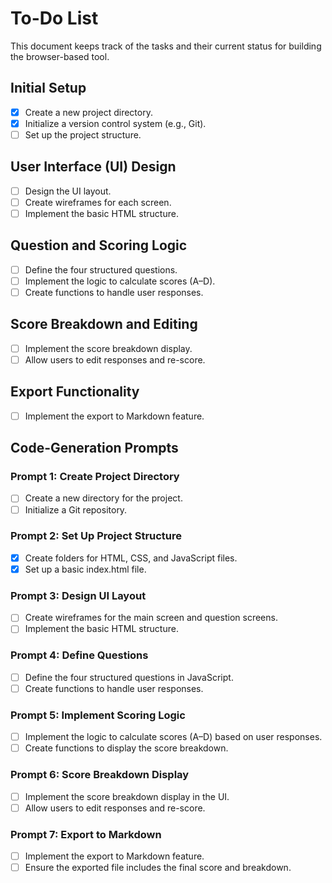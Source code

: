 # To-Do List

This document keeps track of the tasks and their current status for building the browser-based tool.

## Initial Setup
- [X] Create a new project directory.
- [X] Initialize a version control system (e.g., Git).
- [ ] Set up the project structure.

## User Interface (UI) Design
- [ ] Design the UI layout.
- [ ] Create wireframes for each screen.
- [ ] Implement the basic HTML structure.

## Question and Scoring Logic
- [ ] Define the four structured questions.
- [ ] Implement the logic to calculate scores (A–D).
- [ ] Create functions to handle user responses.

## Score Breakdown and Editing
- [ ] Implement the score breakdown display.
- [ ] Allow users to edit responses and re-score.

## Export Functionality
- [ ] Implement the export to Markdown feature.

## Code-Generation Prompts
### Prompt 1: Create Project Directory
- [ ] Create a new directory for the project.
- [ ] Initialize a Git repository.

### Prompt 2: Set Up Project Structure
- [X] Create folders for HTML, CSS, and JavaScript files.
- [X] Set up a basic index.html file.

### Prompt 3: Design UI Layout
- [ ] Create wireframes for the main screen and question screens.
- [ ] Implement the basic HTML structure.

### Prompt 4: Define Questions
- [ ] Define the four structured questions in JavaScript.
- [ ] Create functions to handle user responses.

### Prompt 5: Implement Scoring Logic
- [ ] Implement the logic to calculate scores (A–D) based on user responses.
- [ ] Create functions to display the score breakdown.

### Prompt 6: Score Breakdown Display
- [ ] Implement the score breakdown display in the UI.
- [ ] Allow users to edit responses and re-score.

### Prompt 7: Export to Markdown
- [ ] Implement the export to Markdown feature.
- [ ] Ensure the exported file includes the final score and breakdown.
